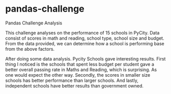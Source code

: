 # pandas-challenge
Pandas Challenge Analysis

This challenge analyses on the performance of 15 schools in PyCity. Data consist of scores in math and reading, school type, school size and budget. From the data provided, we can determine how a school is performing base from the above factors.

After doing some data analysis. Pycity Schools gave interesting results.  First thing I noticed is the schools that spent less budget per student gave a better overall passing rate in Maths and Reading, which is surprising. As one would expect the other way. Secondly, the scores in smaller size schools has better performance than larger schools. And lastly, independent schools have better results than government owned. 
